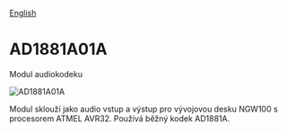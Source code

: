 
[English](./README.md)
<!--- module --->
# AD1881A01A
<!--- Emodule --->

<!--- subtitle ---> Modul audiokodeku <!--- Esubtitle --->

![AD1881A01A](/home/roman/repos/Modules/audio/AD1881A01A/doc/img/AD1881A01A_QRcode.png)

<!--- description ---> Modul sklouží jako audio vstup a výstup pro vývojovou desku NGW100 s procesorem ATMEL AVR32. Používá běžný kodek AD1881A.<!--- Edescription --->
            